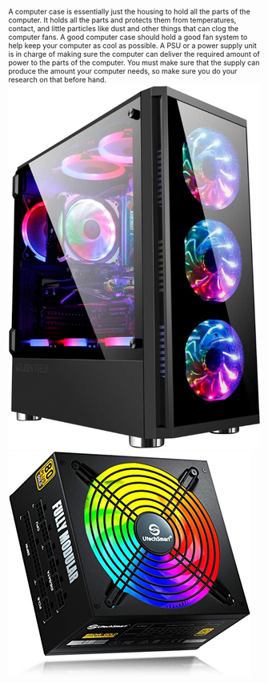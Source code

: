 A computer case is essentially just the housing to hold all the parts of the computer. It holds all the parts and protects them from temperatures, contact, and little particles like dust and other things that can clog the computer fans. A good computer case should hold a good fan system to help keep your computer as cool as possible.
A PSU or a power supply unit is in charge of making sure the computer can deliver the required amount of power to the parts of the computer. You must make sure that the supply can produce the amount your computer needs, so make sure you do your research on that before hand.
![Case](case.jpg)
![PSU](PSU.jpeg)
